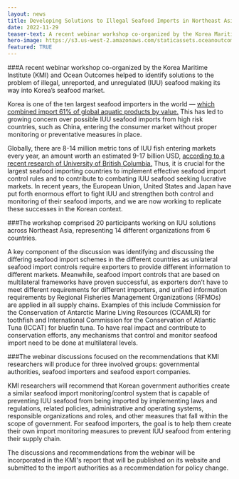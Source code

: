 ```yaml
---
layout: news
title: Developing Solutions to Illegal Seafood Imports in Northeast Asian Markets
date: 2022-11-29
teaser-text: A recent webinar workshop co-organized by the Korea Maritime Institute (KMI) and Ocean Outcomes helped to identify solutions to the problem of illegal, unreported, and unregulated (IUU) seafood making its way into Korea’s seafood market. 
hero-image: https://s3.us-west-2.amazonaws.com/staticassets.oceanoutcomes.org/news+and+analysis/hero+images/korea-solutions-illegal-seafood-imports-northeast-asian-markets-hero.png
featured: TRUE
---
```

###A recent webinar workshop co-organized by the Korea Maritime Institute (KMI) and Ocean Outcomes helped to identify solutions to the problem of illegal, unreported, and unregulated (IUU) seafood making its way into Korea’s seafood market. 

Korea is one of the ten largest seafood importers in the world — <a href="https://www.fao.org/publications/sofia/2022/en/" target="_blank">which combined import 61% of global aquatic products by value.</a> This has led to growing concern over possible IUU seafood imports from high risk countries, such as China, entering the consumer market without proper monitoring or preventative measures in place. 

Globally, there are 8-14 million metric tons of IUU fish entering markets every year, an amount worth an estimated 9-17 billion USD, <a href="https://www.science.org/doi/10.1126/sciadv.aaz3801" target="_blank">according to a recent research of University of British Columbia.</a> Thus, it is crucial for the largest seafood importing countries to implement effective seafood import control rules and to contribute to combating IUU seafood seeking lucrative markets. In recent years, the European Union, United States and Japan have put forth enormous effort to fight IUU and strengthen both control and monitoring of their seafood imports, and we are now working to replicate these successes in the Korean context.

###The workshop comprised 20 participants working on IUU solutions across Northeast Asia, representing 14 different organizations from 6 countries. 

A key component of the discussion was identifying and discussing the differing seafood import schemes in the different countries as unilateral seafood import controls require exporters to provide different information to different markets. Meanwhile, seafood import controls that are based on multilateral frameworks have proven successful, as exporters don’t have to meet different requirements for different importers, and unified information requirements by Regional Fisheries Management Organizations (RFMOs) are applied in all supply chains. Examples of this include Commission for the Conservation of Antarctic Marine Living Resources (CCAMLR) for toothfish and International Commission for the Conservation of Atlantic Tuna (ICCAT) for bluefin tuna. To have real impact and contribute to conservation efforts, any mechanisms that control and monitor seafood import need to be done at multilateral levels. 

###The webinar discussions focused on the recommendations that KMI researchers will produce for three involved groups: governmental authorities, seafood importers and seafood export companies. 

KMI researchers will recommend that Korean government authorities create a similar seafood import monitoring/control system that is capable of preventing IUU seafood from being imported by implementing laws and regulations, related policies, administrative and operating systems, responsible organizations and roles, and other measures that fall within the scope of government. For seafood importers, the goal is to help them create their own import monitoring measures to prevent IUU seafood from entering their supply chain.

The discussions and recommendations from the webinar will be incorporated in the KMI's report that will be published on its website and submitted to the import authorities as a recommendation for policy change.
